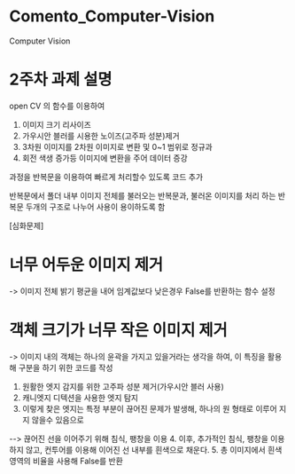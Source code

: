 # Comento_Computer-Vision
Computer Vision
# 2주차 과제 설명


open CV 의 함수를 이용하여

1. 이미지 크기 리사이즈
2. 가우시안 블러를 시용한 노이즈(고주파 성분)제거
3. 3차원 이미지를 2차원 이미지로 변환 및 0~1 범위로 정규과
4. 회전 색생  증가등 이미지에 변환을 주어 데이터 증강

과정을 반복문을 이용하여 빠르게 처리할수 있도록 코드 추가

반복문에서 폴더 내부 이미지 전체를 불러오는 반복문과,
불러온 이미지를 처리 하는 반복문 두개의 구조로 나누어 
사용이 용이하도록 함

[심화문제]

# 너무 어두운 이미지 제거 
-> 이미지 전체 밝기 평균을 내어 임계값보다 낮은경우 False를 반환하는 함수 설정

# 객체 크기가 너무 작은 이미지 제거
-> 이미지 내의 객체는 하나의 윤곽을 가지고 있을거라는 생각을 하여, 이 특징을 활용해
 구분을 하기 위한 코드를 작성

1. 원활한 엣지 감지를 위한 고주파 성분 제거(가우시안 블러 사용)
2. 캐니엣지 디텍션을 사용한 엣지 탐지
3. 이렇게 찾은 엣지는 특정 부분이 끊어진 문제가 발생해, 하나의 원 형태로 이루어 지지 않을수 있음으로

--> 끊어진 선을 이어주기 위해 침식, 팽창을 이용
4. 이후, 추가적인 침식, 팽창을 이용하지 않고, 컨투어를 이용해 이어진 선 내부를 흰색으로 채운다.
5. 총 이미지에서 흰색 영역의 비율을 사용해 False를 반환
